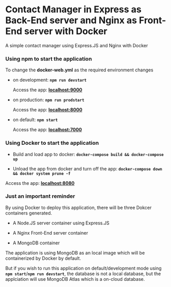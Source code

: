 # Contact Manager in Express as Back-End server and Nginx as Front-End server with Docker

A simple contact manager using Express.JS and Nginx with Docker

### Using npm to start the application

To change the **docker-web.yml** as the required environment changes

* on development: **`npm run devstart`**

   Access the app: **<a href="http://localhost:9000" target="_blank">localhost:9000</a>**

* on production: **`npm run prodstart`**

   Access the app: **<a href="http://localhost:8000" target="_blank">localhost:8000</a>**

* on default: **`npm start`**

   Access the app: **<a href="http://localhost:7000" target="_blank">localhost:7000</a>**

### Using Docker to start the application

* Build and load app to docker: **`docker-compose build && docker-compose up`**

* Unload the app from docker and turn off the app: **`docker-compose down && docker system prune -f`**

Access the app: **<a href="http://localhost:8080" target="_blank">localhost:8080</a>**

### Just an important reminder

By using Docker to deploy this application, there will be three Dokcer containers generated.

* A Node.JS server container using Express.JS

* A Nginx Front-End server container

* A MongoDB container

The application is using MongoDB as an local image which will be containerized by Docker by default.

But if you wish to run this application on default/development mode using **`npm start`**/**`npm run devstart`**, the database is not a local database, but the applciation will use MongoDB Atlas which is a on-cloud database.

